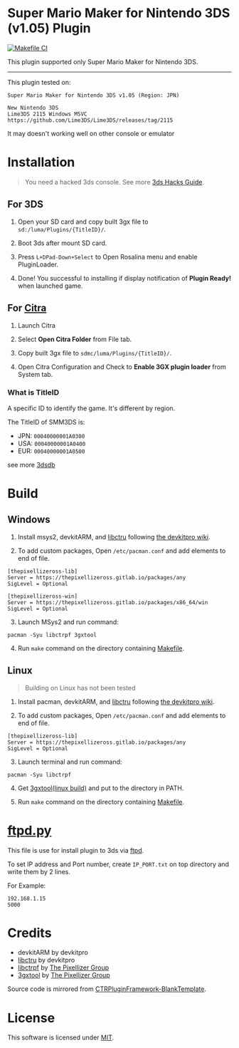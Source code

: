 # Super Mario Maker for Nintendo 3DS (v1.05) Plugin

[![Makefile CI](https://github.com/Tenryu278/SMM3DSPlugin/actions/workflows/makefile.yml/badge.svg)](https://github.com/Tenryu278/SMM3DSPlugin/actions/workflows/makefile.yml)

This plugin supported only Super Mario Maker for Nintendo 3DS.

-----------------------------------------------

This plugin tested on:
```
Super Mario Maker for Nintendo 3DS v1.05 (Region: JPN)

New Nintendo 3DS
Lime3DS 2115 Windows MSVC
https://github.com/Lime3DS/Lime3DS/releases/tag/2115
```
It may doesn't working well on other console or emulator

# Installation
> You need a hacked 3ds console. See more [3ds Hacks Guide](https://3ds.hacks.guide/).

## For 3DS
1. Open your SD card and copy built 3gx file to `sd:/luma/Plugins/{TitleID}/`.

2. Boot 3ds after mount SD card.

3. Press `L+DPad-Down+Select` to Open Rosalina menu and enable PluginLoader.

4. Done! You successful to installing if display notification of **Plugin Ready!** when launched game.

## For [Citra](https://github.com/PabloMK7/citra)
1. Launch Citra

2. Select **Open Citra Folder** from File tab.

3. Copy built 3gx file to `sdmc/luma/Plugins/{TitleID}/`.

4. Open Citra Configuration and Check to **Enable 3GX plugin loader** from System tab.

### What is TitleID

A specific ID to identify the game. It's different by region.

The TitleID of SMM3DS is:

- JPN: `00040000001A0300`
- USA: `00040000001A0400`
- EUR: `00040000001A0500`

see more [3dsdb](https://3dsdb.com/)

# Build

## Windows
1. Install msys2, devkitARM, and [libctru](https://github.com/devkitPro/libctru) following [the devkitpro wiki](https://devkitpro.org/wiki/Getting_Started).

2. To add custom packages, Open `/etc/pacman.conf` and add elements to end of file.
```
[thepixellizeross-lib]
Server = https://thepixellizeross.gitlab.io/packages/any
SigLevel = Optional

[thepixellizeross-win]
Server = https://thepixellizeross.gitlab.io/packages/x86_64/win
SigLevel = Optional
```

3. Launch MSys2 and run command:
```
pacman -Syu libctrpf 3gxtool
```

4. Run `make` command on the directory containing [Makefile](Makefile).

## Linux
> Building on Linux has not been tested

1. Install pacman, devkitARM, and [libctru](https://github.com/devkitPro/libctru) following [the devkitpro wiki](https://devkitpro.org/wiki/Getting_Started).

2. To add custom packages, Open `/etc/pacman.conf` and add elements to end of file.
```
[thepixellizeross-lib]
Server = https://thepixellizeross.gitlab.io/packages/any
SigLevel = Optional
```

3. Launch terminal and run command:
```
pacman -Syu libctrpf
```

4. Get [3gxtool(linux build)](https://gitlab.com/thepixellizeross/3gxtool/-/releases) and put to the directory in PATH.

5. Run `make` command on the directory containing [Makefile](Makefile).


# [ftpd.py](ftpd.py)
This file is use for install plugin to 3ds via [ftpd](https://github.com/mtheall/ftpd).

To set IP address and Port number, create `IP_PORT.txt` on top directory and write them by 2 lines.

For Example:
```
192.168.1.15
5000
```

# Credits
- devkitARM by devkitpro
- [libctru](https://github.com/devkitPro/libctru) by devkitpro
- [libctrpf](https://gitlab.com/thepixellizeross/ctrpluginframework) by [The Pixellizer Group](https://gitlab.com/thepixellizeross)
- [3gxtool](https://gitlab.com/thepixellizeross/3gxtool) by [The Pixellizer Group](https://gitlab.com/thepixellizeross)

Source code is mirrored from [CTRPluginFramework-BlankTemplate](https://github.com/PabloMK7/CTRPluginFramework-BlankTemplate).


# License

This software is licensed under [MIT](LICENSE).
